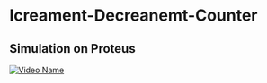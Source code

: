 # Icreament-Decreanemt-Counter

## Simulation on Proteus 
[![Video Name](video_filename.extension)](video_filename.extension)
